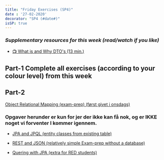 ```yaml
---
title: "Friday Exercises (SP4)"
date : '27-02-2020'
decorator: "SP4 (#date#)"
isSP: true
---
```

<!-- REMOVE ME: Setting isSP ensures this pages gets added to the list of Studypoint exercises -->

### *Supplementary resources for this week (read/watch if you like)*
<!--BEGIN guides ##-->
- [:tv: What is and Why DTO's (13 min.)](https://cphbusiness.cloud.panopto.eu/Panopto/Pages/Viewer.aspx?id=b5c3beb7-38b8-4f69-aadc-aac800d62821)
<!--END guides ##-->


## Part-1 Complete all exercises (according to your colour level) from this week

<!--PeriodExercises Flow-2/week1 PeriodExercises--> 

## Part-2

<!--BEGIN exercises_exam-prep ##-->
 [Object Relational Mapping (exam-prep) (først givet i onsdags)](https://docs.google.com/document/d/1Vm1sa-aGGsMZQB4EYIk0Zgkegg6kkyhikCgYQCP6GoQ/edit?usp=sharing)
 <!--END exercises_exam-prep ##-->


 ### Opgaver herunder er kun for jer der ikke kan få nok, og er IKKE noget vi forventer I kommer igennem.
 
 <!--BEGIN exercises_exam-prep ##-->
 
 - [JPA and JPQL (entity classes from existing table)](https://docs.google.com/document/d/1mZ90qI9Itic0scu0D4kXwj4YEvlE7dAm9Js9nDnAtZk/edit?usp=sharing)
<!--END exercises_exam-prep ##-->

<!--BEGIN exam-prep ##-->
- [REST and JSON (relatively simple Exam-prep without a database)](https://docs.google.com/document/d/1SqTQBWib6PHOJB2O8i9LXRy3P4Xx76ZxXPPBdQFMcac/edit?usp=sharing)
<!--END exam-prep ##-->

<!--BEGIN exercises ##-->
- [Quering with JPA (extra for RED students)](https://docs.google.com/document/d/1hgnX_i5gBlzp6s9SLJqsf186-NBolzeVQBBO5qtR6ag/edit?usp=sharing)
<!--END exercises ##-->



